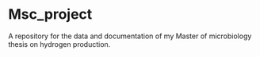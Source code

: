 # Msc_project
A repository for the data and documentation of my Master of microbiology thesis on hydrogen production.
